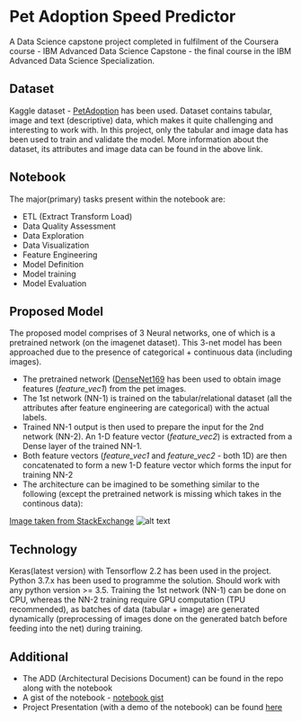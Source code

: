 # Pet Adoption Speed Predictor

A Data Science capstone project completed in fulfilment of the Coursera course - IBM Advanced Data Science Capstone - the final course in the IBM Advanced Data Science Specialization.

## Dataset

Kaggle dataset - [PetAdoption](https://www.kaggle.com/c/petfinder-adoption-prediction/data) has been used. Dataset contains tabular, image and text (descriptive) data, which makes it quite challenging and interesting to work with. In this project, only the tabular and image data has been used to train and validate the model. More information about the dataset, its attributes and image data can be found in the above link.

## Notebook

The major(primary) tasks present within the notebook are:
* ETL (Extract Transform Load)
* Data Quality Assessment
* Data Exploration
* Data Visualization
* Feature Engineering
* Model Definition
* Model training
* Model Evaluation

## Proposed Model

The proposed model comprises of 3 Neural networks, one of which is a pretrained network (on the imagenet dataset). This 3-net model has been approached due to the presence of categorical + continuous data (including images). 
* The pretrained network ([DenseNet169](https://keras.io/api/applications/densenet/) has been used to obtain image features (*feature_vec1*) from the pet images. 
* The 1st network (NN-1) is trained on the tabular/relational dataset (all the attributes after feature engineering are categorical) with the actual labels.
* Trained NN-1 output is then used to prepare the input for the 2nd network (NN-2). An 1-D feature vector (*feature_vec2*) is extracted from a Dense layer of the trained NN-1.
* Both feature vectors (*feature_vec1* and *feature_vec2* - both 1D) are then concatenated to form a new 1-D feature vector which forms the input for training NN-2
* The architecture can be imagined to be something similar to the following (except the pretrained network is missing which takes in the continous data):

[Image taken from StackExchange](https://datascience.stackexchange.com/questions/29634/how-to-combine-categorical-and-continuous-input-features-for-neural-network-trai)
![alt text](https://i.stack.imgur.com/QgQFq.png)

## Technology

Keras(latest version) with Tensorflow 2.2 has been used in the project. Python 3.7.x has been used to programme the solution. Should work with any python version >= 3.5. Training the 1st network (NN-1) can be done on CPU, whereas the NN-2 training require GPU computation (TPU recommended), as batches of data (tabular + image) are generated dynamically (preprocessing of images done on the generated batch before feeding into the net) during training. 

## Additional

* The ADD (Architectural Decisions Document) can be found in the repo along with the notebook
* A gist of the notebook - [notebook gist](https://gist.github.com/abhilash97/11945d1cdfe5658432d59932f1baeb88)
* Project Presentation (with a demo of the notebook) can be found [here](https://www.youtube.com/watch?v=iqC-eZujNwE)


